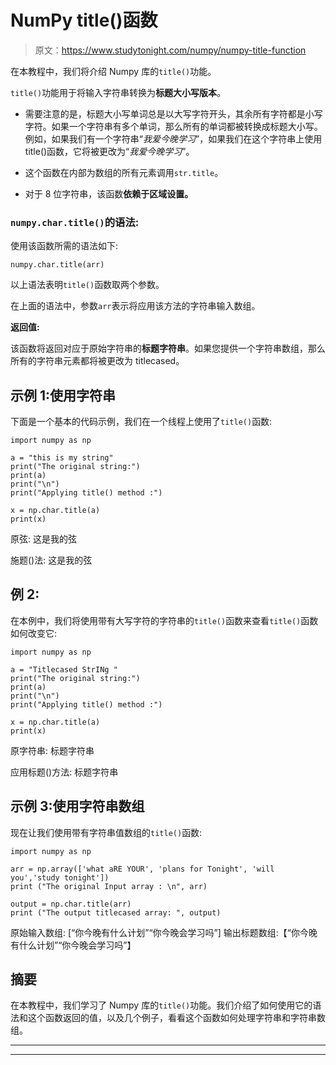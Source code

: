 # NumPy title()函数

> 原文：<https://www.studytonight.com/numpy/numpy-title-function>

在本教程中，我们将介绍 Numpy 库的`title()`功能。

`title()`功能用于将输入字符串转换为**标题大小写版本**。

*   需要注意的是，标题大小写单词总是以大写字符开头，其余所有字符都是小写字符。如果一个字符串有多个单词，那么所有的单词都被转换成标题大小写。例如，如果我们有一个字符串“*我爱今晚学习*”，如果我们在这个字符串上使用 title()函数，它将被更改为“*我爱今晚学习*”。

*   这个函数在内部为数组的所有元素调用`str.title`。

*   对于 8 位字符串，该函数**依赖于区域设置。**

### `numpy.char.title()`的语法:

使用该函数所需的语法如下:

```
numpy.char.title(arr)
```

以上语法表明`title()`函数取两个参数。

在上面的语法中，参数`arr`表示将应用该方法的字符串输入数组。

**返回值:**

该函数将返回对应于原始字符串的**标题字符串**。如果您提供一个字符串数组，那么所有的字符串元素都将被更改为 titlecased。

## 示例 1:使用字符串

下面是一个基本的代码示例，我们在一个线程上使用了`title()`函数:

```
import numpy as np  

a = "this is my string"
print("The original string:")
print(a)
print("\n")
print("Applying title() method :")  

x = np.char.title(a)
print(x)
```

原弦:
这是我的弦

施题()法:
这是我的弦

## 例 2:

在本例中，我们将使用带有大写字符的字符串的`title()`函数来查看`title()`函数如何改变它:

```
import numpy as np  

a = "Titlecased StrINg "
print("The original string:")
print(a)
print("\n")
print("Applying title() method :")  

x = np.char.title(a)
print(x)
```

原字符串:
标题字符串

应用标题()方法:
标题字符串

## 示例 3:使用字符串数组

现在让我们使用带有字符串值数组的`title()`函数:

```
import numpy as np

arr = np.array(['what aRE YOUR', 'plans for Tonight', 'will you','study tonight']) 
print ("The original Input array : \n", arr) 

output = np.char.title(arr)
print ("The output titlecased array: ", output)
```

原始输入数组:
[“你今晚有什么计划”“你今晚会学习吗”]
输出标题数组:【“你今晚有什么计划”“你今晚会学习吗”】

## 摘要

在本教程中，我们学习了 Numpy 库的`title()`功能。我们介绍了如何使用它的语法和这个函数返回的值，以及几个例子，看看这个函数如何处理字符串和字符串数组。

* * *

* * *